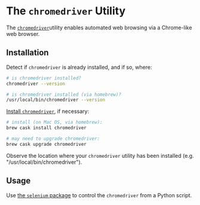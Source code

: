 # The `chromedriver` Utility

The [`chromedriver`](http://chromedriver.chromium.org)utility enables automated web browsing via a Chrome-like web browser.

## Installation

Detect if `chromedriver` is already installed, and if so, where:

```sh
# is chromedriver installed?
chromedriver --version

# is chromedriver installed (via homebrew)?
/usr/local/bin/chromedriver --version
```

[Install `chromedriver`](http://chromedriver.chromium.org/getting-started), if necessary:

```sh
# install (on Mac OS, via homebrew):
brew cask install chromedriver

# may need to upgrade chromedriver:
brew cask upgrade chromedriver
```

Observe the location where your `chromedriver` utility has been installed (e.g. "/usr/local/bin/chromedriver").

## Usage

Use [the `selenium` package](/notes/python/packages/selenium.md) to control the `chromedriver` from a Python script.
